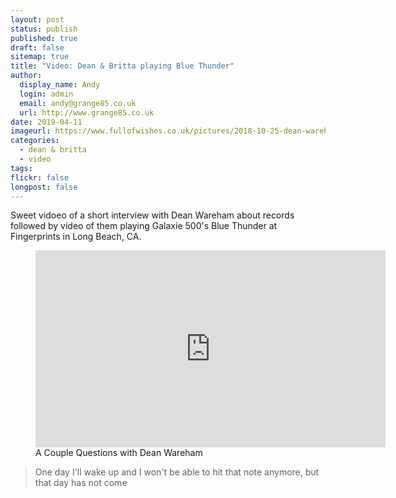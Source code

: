 ```yaml
---
layout: post
status: publish
published: true
draft: false
sitemap: true
title: "Video: Dean & Britta playing Blue Thunder"
author:
  display_name: Andy
  login: admin
  email: andy@grange85.co.uk
  url: http://www.grange85.co.uk
date: 2019-04-11
imageurl: https://www.fullofwishes.co.uk/pictures/2018-10-25-dean-wareham-fingerprints-screencap.png
categories:
  - dean & britta
  - video
tags:
flickr: false
longpost: false
---
```

<p class="lead">Sweet vidoeo of a short interview with Dean Wareham about records followed by video of them playing Galaxie 500's Blue Thunder at Fingerprints in Long Beach, CA.</p>
<figure class="caption aligncenter"><iframe width="560" height="315" src="https://www.youtube.com/embed/3qiSdlxBGw4" frameborder="0" allowfullscreen></iframe><figcaption class="caption-text">A Couple Questions with Dean Wareham</figcaption></figure>

<blockquote>One day I'll wake up and I won't be able to hit that note anymore, but that day has not come</blockquote>






